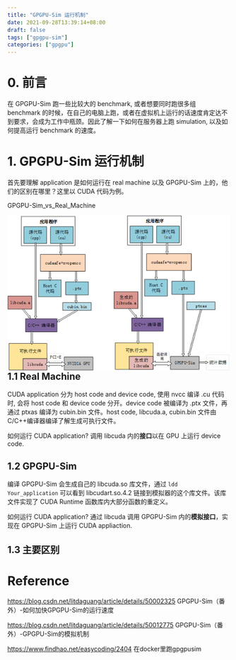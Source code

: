 ```yaml
---
title: "GPGPU-Sim 运行机制"
date: 2021-09-28T13:39:14+08:00
draft: false
tags: ["gpgpu-sim"]
categories: ["gpgpu"]
---
```


# 0. 前言

在 GPGPU-Sim 跑一些比较大的 benchmark, 或者想要同时跑很多组 benchmark 的时候，在自己的电脑上跑，或者在虚拟机上运行的话速度肯定达不到要求，会成为工作中瓶颈。因此了解一下如何在服务器上跑 simulation, 以及如何提高运行 benchmark 的速度。

# 1. GPGPU-Sim 运行机制

首先要理解 application 是如何运行在 real machine 以及 GPGPU-Sim 上的，他们的区别在哪里？这里以 CUDA 代码为例。

GPGPU-Sim_vs_Real_Machine

<img src="./Img/GPGPU-Sim_vs_Real_Machine.png" align=left style="zoom:90%;" />

## 1.1 Real Machine

CUDA application 分为 host code and device code, 使用 nvcc 编译  .cu 代码时, 会将 host code 和 device code 分开。device code 被编译为 .ptx 文件，再通过 ptxas 编译为 cubin.bin 文件。host code, libcuda.a, cubin.bin 文件由 C/C++编译器编译了解生成可执行文件。

如何运行 CUDA application? 调用 libcuda 内的**接口**以在 GPU 上运行 device code.

## 1.2 GPGPU-Sim

编译 GPGPU-Sim 会生成自己的 libcuda.so 库文件，通过 `ldd Your_application` 可以看到 libcudart.so.4.2 链接到模拟器的这个库文件。该库文件实现了 CUDA Runtime 函数库内大部分函数的重定义。

如何运行 CUDA application? 通过 libcuda 调用 GPGPU-Sim 内的**模拟接口**，实现在 GPGPU-Sim 上运行 CUDA appliaction.

## 1.3 主要区别



# Reference

https://blog.csdn.net/litdaguang/article/details/50002325	GPGPU-Sim（番外）-如何加快GPGPU-Sim的运行速度

https://blog.csdn.net/litdaguang/article/details/50012775	GPGPU-Sim（番外）-GPGPU-Sim的模拟机制

https://www.findhao.net/easycoding/2404	在docker里跑gpgpusim

